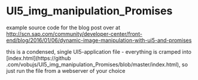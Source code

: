 # UI5_img_manipulation_Promises

example source code for the blog post over at http://scn.sap.com/community/developer-center/front-end/blog/2016/01/06/dynamic-image-manipulation-with-ui5-and-promises

this is a condensed, single UI5-application file - everything is cramped into [index.html](https://github
.com/vobujs/UI5_img_manipulation_Promises/blob/master/index.html), so just run the file
from a webserver of your choice